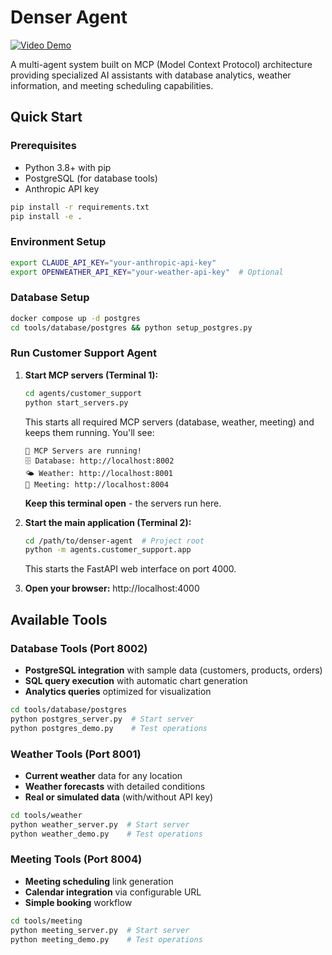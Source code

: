 # Denser Agent

[![Video Demo](https://img.shields.io/badge/YouTube-Video%20Demo-red?logo=youtube)](https://www.youtube.com/watch?v=wb83gPMgzkM)

A multi-agent system built on MCP (Model Context Protocol) architecture providing specialized AI assistants with database analytics, weather information, and meeting scheduling capabilities.

## Quick Start

### Prerequisites

- Python 3.8+ with pip
- PostgreSQL (for database tools)
- Anthropic API key

```bash
pip install -r requirements.txt
pip install -e .
```

### Environment Setup

```bash
export CLAUDE_API_KEY="your-anthropic-api-key"
export OPENWEATHER_API_KEY="your-weather-api-key"  # Optional
```

### Database Setup

```bash
docker compose up -d postgres
cd tools/database/postgres && python setup_postgres.py
```

### Run Customer Support Agent

1. **Start MCP servers (Terminal 1):**
   ```bash
   cd agents/customer_support
   python start_servers.py
   ```
   This starts all required MCP servers (database, weather, meeting) and keeps them running. You'll see:
   ```
   🌟 MCP Servers are running!
   🗄️ Database: http://localhost:8002
   🌤️ Weather: http://localhost:8001
   📅 Meeting: http://localhost:8004
   ```
   **Keep this terminal open** - the servers run here.

2. **Start the main application (Terminal 2):**
   ```bash
   cd /path/to/denser-agent  # Project root
   python -m agents.customer_support.app
   ```
   This starts the FastAPI web interface on port 4000.

3. **Open your browser:** http://localhost:4000

## Available Tools

### Database Tools (Port 8002)
- **PostgreSQL integration** with sample data (customers, products, orders)
- **SQL query execution** with automatic chart generation
- **Analytics queries** optimized for visualization

```bash
cd tools/database/postgres
python postgres_server.py  # Start server
python postgres_demo.py    # Test operations
```

### Weather Tools (Port 8001)
- **Current weather** data for any location
- **Weather forecasts** with detailed conditions
- **Real or simulated data** (with/without API key)

```bash
cd tools/weather
python weather_server.py  # Start server
python weather_demo.py    # Test operations
```

### Meeting Tools (Port 8004)
- **Meeting scheduling** link generation
- **Calendar integration** via configurable URL
- **Simple booking** workflow

```bash
cd tools/meeting
python meeting_server.py  # Start server
python meeting_demo.py    # Test operations
```